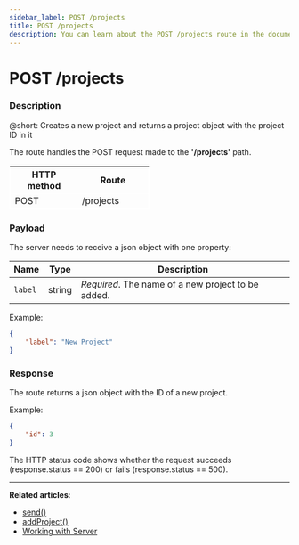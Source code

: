 ```yaml
---
sidebar_label: POST /projects
title: POST /projects
description: You can learn about the POST /projects route in the documentation of the DHTMLX JavaScript To Do List library. Browse developer guides and API reference, try out code examples and live demos, and download a free 30-day evaluation version of DHTMLX To Do List.
---
```


# POST /projects

### Description

@short: Creates a new project and returns a project object with the project ID in it

The route handles the POST request made to the **'/projects'** path. 

<table style="border: 1px solid white; border-collapse: collapse; width:50%">
<thead style="border: 1px solid white; border-collapse: collapse;">
<th style="width:25%">HTTP method</th>
<th style="width:25%">Route</th>
</thead>
<tbody style="border: 1px solid white; border-collapse: collapse">
<tr>
<td>POST</td>
<td>/projects</td>
</tr>
</tbody>
</table>

### Payload

The server needs to receive a json object with one property:

| Name       | Type        | Description |
| ----------- | ----------- | ----------- |
| `label`       |  string  | *Required*. The name of a new project to be added.|

Example:

~~~json
{
    "label": "New Project"
}
~~~

### Response

The route returns a json object with the ID of a new project.

Example:

~~~json
{
    "id": 3
}
~~~

The HTTP status code shows whether the request succeeds (response.status == 200) or fails (response.status == 500).

---

**Related articles**:

- [send()](api/rest_api/methods/send_method.md)
- [addProject()](api/methods/addproject_method.md)
- [Working with Server](guides/working_with_server.md)